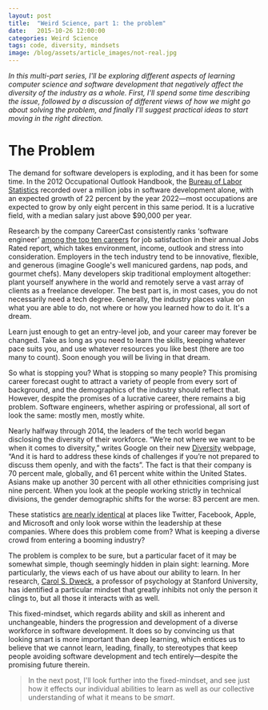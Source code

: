 ```yaml
---
layout: post
title:  "Weird Science, part 1: the problem"
date:   2015-10-26 12:00:00
categories: Weird Science
tags: code, diversity, mindsets
image: /blog/assets/article_images/not-real.jpg
---
```

*In this multi-part series, I'll be exploring different aspects of learning computer science and software development that negatively affect the diversity of the industry as a whole. First, I'll spend some time describing the issue, followed by a discussion of different views of how we might go about solving the problem, and finally I'll suggest practical ideas to start moving in the right direction.*

# The Problem
The demand for software developers is exploding, and it has been for some time. In the 2012 Occupational Outlook Handbook, the [Bureau of Labor Statistics](http://www.bls.gov/ooh/computer-and-information-technology/software-developers.htm) recorded over a million jobs in software development alone, with an expected growth of 22 percent by the year 2022—most occupations are expected to grow by only eight percent in this same period. It is a lucrative field, with a median salary just above $90,000 per year.

Research by the company CareerCast consistently ranks ‘software engineer’ [among the top ten careers](http://www.careercast.com/jobs-rated/jobs-rated-report-2015-ranking-top-200-jobs) for job satisfaction in their annual Jobs Rated report, which takes environment, income, outlook and stress into consideration. Employers in the tech industry tend to be innovative, flexible, and generous (imagine Google's well manicured gardens, nap pods, and gourmet chefs). Many developers skip traditional employment altogether: plant yourself anywhere in the world and remotely serve a vast array of clients as a freelance developer. The best part is, in most cases, you do not necessarily need a tech degree. Generally, the industry places value on what you are able to do, not where or how you learned how to do it. It's a dream.

Learn just enough to get an entry-level job, and your career may forever be changed. Take as long as you need to learn the skills, keeping whatever pace suits you, and use whatever resources you like best (there are too many to count). Soon enough you will be living in that dream.

So what is stopping you? What is stopping so many people? This promising career forecast ought to attract a variety of people from every sort of background, and the demographics of the industry should reflect that. However, despite the promises of a lucrative career, there remains a big problem. Software engineers, whether aspiring or professional, all sort of look the same: mostly men, mostly white.

Nearly halfway through 2014, the leaders of the tech world began disclosing the diversity of their workforce. “We’re not where we want to be when it comes to diversity,” writes Google on their new [Diversity](https://www.google.com/diversity/) webpage, “And it is hard to address these kinds of challenges if you’re not prepared to discuss them openly, and with the facts”. The fact is that their company is 70 percent male, globally, and 61 percent white within the United States. Asians make up another 30 percent with all other ethnicities comprising just nine percent. When you look at the people working strictly in technical divisions, the gender demographic shifts for the worse: 83 percent are men.

These statistics [are nearly identical](http://www.usatoday.com/story/tech/2014/06/17/yahoo-lack-of-diversity/10718789/) at places like Twitter, Facebook, Apple, and Microsoft and only look worse within the leadership at these companies. Where does this problem come from? What is keeping a diverse crowd from entering a booming industry?

The problem is complex to be sure, but a particular facet of it may be somewhat simple, though seemingly hidden in plain sight: learning. More particularly, the views each of us have about our ability to learn. In her research, [Carol S. Dweck](https://psychology.stanford.edu/cdweck), a professor of psychology at Stanford University, has identified a particular mindset that greatly inhibits not only the person it clings to, but all those it interacts with as well.

This fixed-mindset, which regards ability and skill as inherent and unchangeable, hinders the progression and development of a diverse workforce in software development. It does so by convincing us that looking smart is more important than deep learning, which entices us to believe that we cannot learn, leading, finally, to stereotypes that keep people avoiding software development and tech entirely—despite the promising future therein.

>In the next post, I'll look further into the fixed-mindset, and see just how it effects our individual abilities to learn as well as our collective understanding of what it means to be *smart*.
